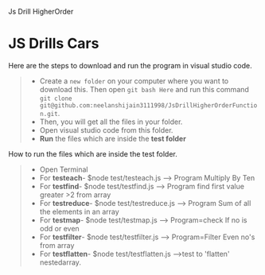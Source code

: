 Js Drill HigherOrder

# JS Drills Cars

Here are the steps to download and run the program in visual studio code.

> - Create a `new folder` on your computer where you want to download this. Then open `git bash Here` and run this command
>   `git clone git@github.com:neelanshijain3111998/JsDrillHigherOrderFunction.git`.
> - Then, you will get all the files in your folder.
> - Open visual studio code from this folder.
> - **Run** the files which are inside the **test folder**

How to run the files which are inside the test folder.

> - Open Terminal
> - For **testeach**- $node test/testeach.js --> Program Multiply By Ten
> - For **testfind**- $node test/testfind.js --> Program find first value greater >2 from array
> - For **testreduce**- $node test/testreduce.js --> Program Sum of all the elements in an array
> - For **testmap**- $node test/testmap.js --> Program=check If no is odd or even
> - For **testfilter**- $node test/testfilter.js --> Program=Filter Even no's from array
> - For **testflatten**- $node test/testflatten.js -->test to 'flatten' nestedarray.
